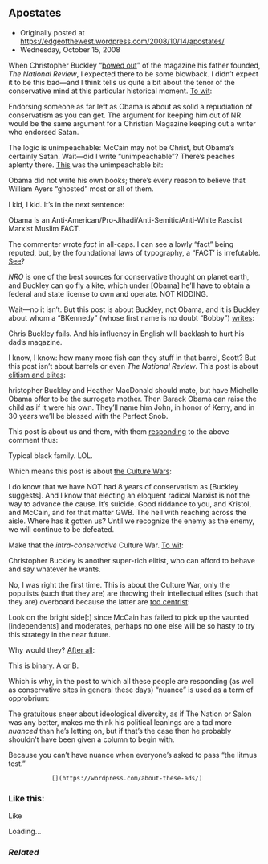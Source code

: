 ## Apostates

 * Originally posted at https://edgeofthewest.wordpress.com/2008/10/14/apostates/
 * Wednesday, October 15, 2008

When Christopher Buckley “[bowed out](http://www.thedailybeast.com/blogs-and-stories/2008-10-14/sorry-dad-i-was-fired)” of the magazine his father founded, _The National Review_, I expected there to be some blowback.  I didn’t expect it to be this bad—and I think tells us quite a bit about the tenor of the conservative mind at this particular historical moment.  [To wit](http://hotair.com/archives/2008/10/14/christopher-buckley-quits-national-review-over-obama-endorsement/comment-page-1/#comment-1526395):

Endorsing someone as far left as Obama is about as solid a repudiation of conservatism as you can get.  The argument for keeping him out of NR would be the same argument for a Christian Magazine keeping out a writer who endorsed Satan.

The logic is unimpeachable: McCain may not be Christ, but Obama’s certainly Satan.  Wait—did I write “unimpeachable”?  There’s peaches aplenty there.  [This](http://hotair.com/archives/2008/10/14/christopher-buckley-quits-national-review-over-obama-endorsement/comment-page-1/#comment-1526403) was the unimpeachable bit:


Obama did not write his own books; there’s every reason to believe that William Ayers “ghosted” most or all of them.

I kid, I kid.  It’s in the next sentence:

Obama is an Anti-American/Pro-Jihadi/Anti-Semitic/Anti-White Rascist Marxist Muslim FACT.

The commenter wrote _fact_ in all-caps.  I can see a lowly “fact” being reputed, but, by the foundational laws of typography, a “FACT’ is irrefutable.  [See](http://hotair.com/archives/2008/10/14/christopher-buckley-quits-national-review-over-obama-endorsement/comment-page-3/#comment-1526995)?

_NRO_ is one of the best sources for conservative thought on planet earth, and Buckley can go fly a kite, which under [Obama] he’ll have to obtain a federal and state license to own and operate. NOT KIDDING.

Wait—no it isn’t.  But this post is about Buckley, not Obama, and it is Buckley about whom a “BKennedy” (whose first name is no doubt “Bobby”) [writes](http://hotair.com/archives/2008/10/14/christopher-buckley-quits-national-review-over-obama-endorsement/comment-page-1/#comment-1526496):

Chris Buckley fails.  And his influency in English will backlash to hurt his dad’s magazine.

I know, I know: how many more fish can they stuff in that barrel, Scott?  But this post isn’t about barrels or even _The National Review_.  This post is about [elitism and elites](http://hotair.com/archives/2008/10/14/christopher-buckley-quits-national-review-over-obama-endorsement/comment-page-2/#comment-1526500):

hristopher Buckley and Heather MacDonald should mate, but have Michelle Obama offer to be the surrogate mother. Then Barack Obama can raise the child as if it were his own. They’ll name him John, in honor of Kerry, and in 30 years we’ll be blessed with the Perfect Snob.

This post is about us and them, with them [responding](http://hotair.com/archives/2008/10/14/christopher-buckley-quits-national-review-over-obama-endorsement/comment-page-2/#comment-1526548) to the above comment thus:

Typical black family.  LOL.

Which means this post is about [the Culture Wars](http://hotair.com/archives/2008/10/14/christopher-buckley-quits-national-review-over-obama-endorsement/comment-page-2/#comment-1526635):

I do know that we have NOT had 8 years of conservatism as [Buckley suggests]. And I know that electing an eloquent radical Marxist is not the way to advance the cause. It’s suicide. Good riddance to you, and Kristol, and McCain, and for that matter GWB. The hell with reaching across the aisle.  Where has it gotten us?  Until we recognize the enemy as the enemy, we will continue to be defeated.

Make that the _intra-conservative_ Culture War.  [To wit](http://hotair.com/archives/2008/10/14/christopher-buckley-quits-national-review-over-obama-endorsement/comment-page-3/#comment-1526710):

Christopher Buckley is another super-rich elitist, who can afford to behave and say whatever he wants.

No, I was right the first time.  This is about the Culture War, only the populists (such that they are) are throwing their intellectual elites (such that they are) overboard because the latter are [too centrist](http://hotair.com/archives/2008/10/14/christopher-buckley-quits-national-review-over-obama-endorsement/comment-page-3/#comment-1526731):

Look on the bright side[:] since McCain has failed to pick up the vaunted [independents] and moderates, perhaps no one else will be so hasty to try this strategy in the near future.

Why would they?  [After all](http://hotair.com/archives/2008/10/14/christopher-buckley-quits-national-review-over-obama-endorsement/comment-page-3/#comment-1526761):

This is binary. A or B.

Which is why, in the post to which all these people are responding (as well as conservative sites in general these days) “nuance” is used as a term of opprobrium:

The gratuitous sneer about ideological diversity, as if The Nation or Salon was any better, makes me think his political leanings are a tad more _nuanced_ than he’s letting on, but if that’s the case then he probably shouldn’t have been given a column to begin with.

Because you can’t have nuance when everyone’s asked to pass “the litmus test.”

		

			

				[](https://wordpress.com/about-these-ads/)
				

					
				

			

		

### Like this:

Like

 
Loading...

[]()

### _Related_

